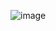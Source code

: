 ![image](https://github.com/festerduck/graph-bfs-linkedList/assets/117522051/8520c743-6fed-4e9a-92ce-ebb8da42fc01)

